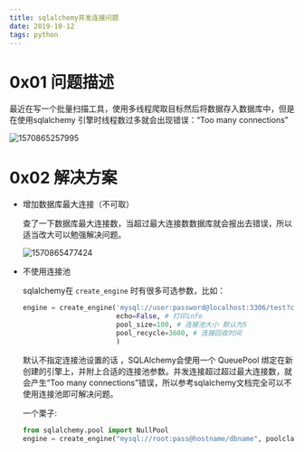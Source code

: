 ```yaml
---
title: sqlalchemy并发连接问题
date: 2019-10-12
tags: python
---
```

# 0x01 问题描述

最近在写一个批量扫描工具，使用多线程爬取目标然后将数据存入数据库中，但是在使用sqlalchemy 引擎时线程数过多就会出现错误：“Too many connections”

![1570865257995](C:\Users\User\AppData\Roaming\Typora\typora-user-images\1570865257995.png)



# 0x02 解决方案

- 增加数据库最大连接（不可取）

  查了一下数据库最大连接数，当超过最大连接数数据库就会报出去错误，所以适当改大可以勉强解决问题。

  ![1570865477424](C:\Users\User\AppData\Roaming\Typora\typora-user-images\1570865477424.png)

  

- 不使用连接池

  sqlalchemy在 `create_engine` 时有很多可选参数，比如：

  ```python
  engine = create_engine('mysql://user:password@localhost:3306/test?charset=utf8mb4',
                         echo=False, # 打印info
                         pool_size=100, # 连接池大小 默认为5
                         pool_recycle=3600, # 连接回收时间
                         )
  ```

  默认不指定连接池设置的话 ，SQLAlchemy会使用一个 QueuePool 绑定在新创建的引擎上，并附上合适的连接池参数。并发连接超过超过最大连接数，就会产生“Too many connections”错误，所以参考sqlalchemy文档完全可以不使用连接池即可解决问题。

  一个栗子:

  ```python
  from sqlalchemy.pool import NullPool
  engine = create_engine("mysql://root:pass@hostname/dbname", poolclass=NullPool)
  ```

  